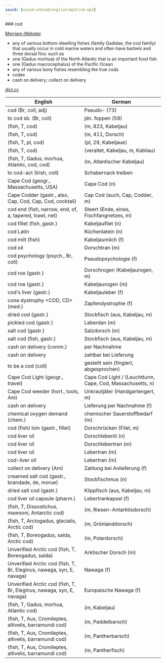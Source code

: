 ```yaml
---
sound: [sound:ankimd/english/mp3/cod.mp3]
---
```


\### cod

[Merriam-Webster](https://www.merriam-webster.com/dictionary/cod)

- any of various bottom-dwelling fishes (family Gadidae, the cod family) that usually occur in cold marine waters and often have barbels and three dorsal fins: such as
- one (Gadus morhua) of the North Atlantic that is an important food fish
- one (Gadus macrocephalus) of the Pacific Ocean
- any of various bony fishes resembling the true cods
- codex
- cash on delivery; collect on delivery

[dict.cc](https://www.dict.cc/cod)

| English        | German       |
| -------------- | ------------ |
| cod (Br, coll, adj) | Pseudo- (73) |
| to cod sb. (Br, coll) | jdn. foppen (58) |
|  (fish, T, cod) |  (m, 823, Kabeljau) |
|  (fish, T, cod) |  (m, 411, Dorsch) |
|  (fish, T, pl, cod) |  (pl, 29, Kabeljaue) |
|  (fish, T, cod) |  (veraltet, Kabeljau, m, Kabliau) |
|  (fish, T, Gadus, morhua, Atlantic, cod, cod) |  (m, Atlantischer Kabeljau) |
| to cod-act (Irish, coll) | Schabernack treiben |
| Cape Cod (geogr., Massachusetts, USA) | Cape Cod (n) |
| Cape Codder (gastr., also, Cap, Cod, Cap, Cod, cocktail) | Cap Cod (auch, Cap, Codder, m) |
| cod end (fish, narrow, end, of, a, tapered, trawl, net) | Steert (Ende, eines, Fischfangnetzes, m) |
| cod fillet (fish, gastr.) | Kabeljaufilet (n) |
| cod Latin | Küchenlatein (n) |
| cod milt (fish) | Kabeljaumilch (f) |
| cod oil | Dorschtran (m) |
| cod psychology (psych., Br, coll) | Pseudopsychologie (f) |
| cod roe (gastr.) | Dorschrogen (Kabeljaurogen, m) |
| cod roe (gastr.) | Kabeljaurogen (m) |
| cod's liver (gastr.) | Kabeljauleber (f) |
| cone dystrophy <COD, CD> (med.) | Zapfendystrophie <ZD> (f) |
| dried cod (gastr.) | Stockfisch (aus, Kabeljau, m) |
| pickled cod (gastr.) | Laberdan (m) |
| salt cod (gastr.) | Salzdorsch (m) |
| salt cod (fish, gastr.) | Stockfisch (aus, Kabeljau, m) |
| cash on delivery <COD> (comm.) | per Nachnahme |
| cash on delivery <COD> | zahlbar bei Lieferung |
| to be a cod (coll) | gestellt sein (fingiert, abgesprochen) |
| Cape Cod Light (geogr., travel) | Cape Cod Light / (Leuchtturm, Cape, Cod, Massachusetts, n) |
| Cape Cod weeder (hort., tools, Am) | Unkrautjäter (Handgartengert, m) |
| cash on delivery <COD> | Lieferung per Nachnahme (f) |
| chemical oxygen demand <COD> (chem.) | chemischer Sauerstoffbedarf <CSB> (m) |
| cod (fish) loin (gastr., fillet) | Dorschrücken (Filet, m) |
| cod liver oil | Dorschleberöl (n) |
| cod liver oil | Dorschlebertran (m) |
| cod liver oil | Lebertran (m) |
| cod-liver oil | Lebertran (m) |
| collect on delivery <COD> (Am) | Zahlung bei Anlieferung (f) |
| creamed salt cod (gastr., brandade, de, morue) | Stockfischmus (n) |
| dried salt cod (gastr.) | Klippfisch (aus, Kabeljau, m) |
| cod liver oil capsule (pharm.) | Lebertrankapsel (f) |
|  (fish, T, Dissostichus, mawsoni, Antarctic cod) |  (m, Riesen-Antarktisdorsch) |
|  (fish, T, Arctogadus, glacialis, Arctic cod) |  (m, Grönlanddorsch) |
|  (fish, T, Boreogadus, saida, Arctic cod) |  (m, Polardorsch) |
| Unverified Arctic cod (fish, T, Boreogadus, saida) | Arktischer Dorsch (m) |
| Unverified Arctic cod (fish, T, Br, Eleginus, nawaga, syn, E, navaga) | Nawaga (f) |
| Unverified Arctic cod (fish, T, Br, Eleginus, nawaga, syn, E, navaga) | Europaische Nawaga (f) |
|  (fish, T, Gadus, morhua, Atlantic cod) |  (m, Kabeljau) |
|  (fish, T, Aus, Cromileptes, altivelis, barramundi cod) |  (m, Paddelbarsch) |
|  (fish, T, Aus, Cromileptes, altivelis, barramundi cod) |  (m, Pantherbarsch) |
|  (fish, T, Aus, Cromileptes, altivelis, barramundi cod) |  (m, Pantherfisch) |
